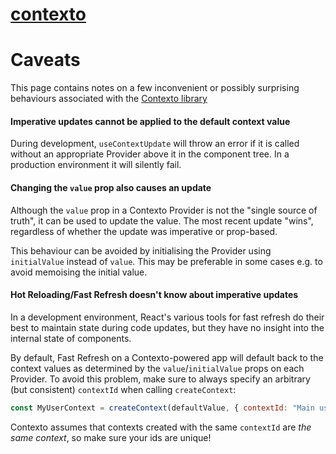 <a href=".">contexto</a>
========

# Caveats

This page contains notes on a few inconvenient or possibly surprising behaviours associated
with the [Contexto library](.)

#### <a name="imperative-updates"></a>**Imperative updates cannot be applied to the default context value**
During development, `useContextUpdate` will throw an error if it is called without an appropriate
Provider above it in the component tree. In a production environment it will silently fail.

#### <a name="changing-value-prop"></a>**Changing the `value` prop also causes an update**
Although the `value` prop in a Contexto Provider is not the "single source of truth", it can be
used to update the value. The most recent update "wins", regardless of whether the update was
imperative or prop-based.

This behaviour can be avoided by initialising the Provider using `initialValue` instead of `value`.
This may be preferable in some cases e.g. to avoid memoising the initial value.

#### <a name="hot-reloading"></a>**Hot Reloading/Fast Refresh doesn't know about imperative updates**
In a development environment, React's various tools for fast refresh do their best to maintain
state during code updates, but they have no insight into the internal state of components.

By default, Fast Refresh on a Contexto-powered app will default back to the context values
as determined by the `value`/`initialValue` props on each Provider. To avoid this problem,
make sure to always specify an arbitrary (but consistent) `contextId` when calling `createContext`:

```jsx
const MyUserContext = createContext(defaultValue, { contextId: "Main user context" });
```

Contexto assumes that contexts created with the same `contextId` are *the same context*,
so make sure your ids are unique!
